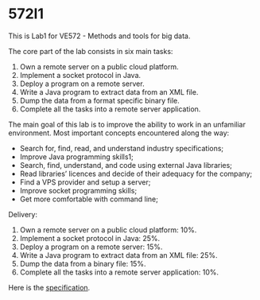 # 572l1
This is Lab1 for VE572 - Methods and tools for big data.

The core part of the lab consists in six main tasks:
1. Own a remote server on a public cloud platform.
2. Implement a socket protocol in Java.
3. Deploy a program on a remote server.
4. Write a Java program to extract data from an XML file. 
5. Dump the data from a format specific binary file.
6. Complete all the tasks into a remote server application.

The main goal of this lab is to improve the ability to work in an unfamiliar environment. Most important concepts encountered along the way:
* Search for, find, read, and understand industry specifications;
* Improve Java programming skills1;
* Search, find, understand, and code using external Java libraries;
* Read libraries’ licences and decide of their adequacy for the company; 
* Find a VPS provider and setup a server;
* Improve socket programming skills;
* Get more comfortable with command line;

Delivery:
1. Own a remote server on a public cloud platform: 10%.
2. Implement a socket protocol in Java: 25%.
3. Deploy a program on a remote server: 15%.
4. Write a Java program to extract data from an XML file: 25%. 
5. Dump the data from a binary file: 15%.
6. Complete all the tasks into a remote server application: 10%.

Here is the [specification](https://github.com/yhxlele/572l1/blob/master/l1.pdf).
